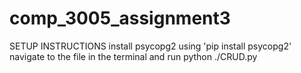 # comp_3005_assignment3

SETUP INSTRUCTIONS
install psycopg2 using 'pip install psycopg2'
navigate to the file in the terminal and run python ./CRUD.py
